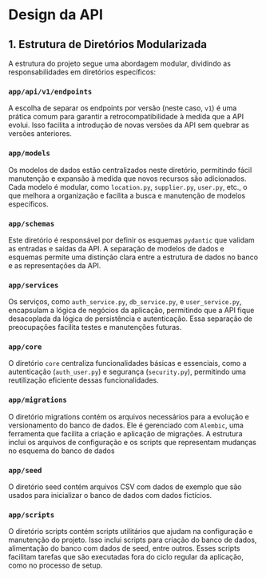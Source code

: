 # Design da API

## 1. Estrutura de Diretórios Modularizada

A estrutura do projeto segue uma abordagem modular, dividindo as responsabilidades em diretórios específicos:

### `app/api/v1/endpoints`

A escolha de separar os endpoints por versão (neste caso, `v1`) é uma prática comum para garantir a retrocompatibilidade à medida que a API evolui. Isso facilita a introdução de novas versões da API sem quebrar as versões anteriores.

### `app/models`

Os modelos de dados estão centralizados neste diretório, permitindo fácil manutenção e expansão à medida que novos recursos são adicionados. Cada modelo é modular, como `location.py`, `supplier.py`, `user.py`, etc., o que melhora a organização e facilita a busca e manutenção de modelos específicos.

### `app/schemas`

Este diretório é responsável por definir os esquemas `pydantic` que validam as entradas e saídas da API. A separação de modelos de dados e esquemas permite uma distinção clara entre a estrutura de dados no banco e as representações da API.

### `app/services`

Os serviços, como `auth_service.py`, `db_service.py`, e `user_service.py`, encapsulam a lógica de negócios da aplicação, permitindo que a API fique desacoplada da lógica de persistência e autenticação. Essa separação de preocupações facilita testes e manutenções futuras.

### `app/core`

O diretório `core` centraliza funcionalidades básicas e essenciais, como a autenticação (`auth_user.py`) e segurança (`security.py`), permitindo uma reutilização eficiente dessas funcionalidades.

### `app/migrations`
O diretório migrations contém os arquivos necessários para a evolução e versionamento do banco de dados. Ele é gerenciado com `Alembic`, uma ferramenta que facilita a criação e aplicação de migrações. A estrutura inclui os arquivos de configuração e os scripts que representam mudanças no esquema do banco de dados


### `app/seed`
O diretório seed contém arquivos CSV com dados de exemplo que são usados para inicializar o banco de dados com dados fictícios. 

### `app/scripts`
O diretório scripts contém scripts utilitários que ajudam na configuração e manutenção do projeto. Isso inclui scripts para criação do banco de dados, alimentação do banco com dados de seed, entre outros. Esses scripts facilitam tarefas que são executadas fora do ciclo regular da aplicação, como no processo de setup.

